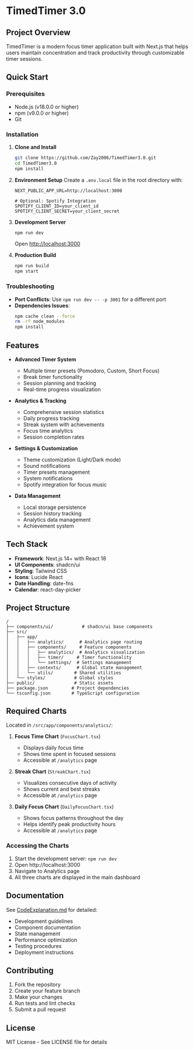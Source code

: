# TimedTimer 3.0

## Project Overview
TimedTimer is a modern focus timer application built with Next.js that helps users maintain concentration and track productivity through customizable timer sessions.

## Quick Start

### Prerequisites
- Node.js (v18.0.0 or higher)
- npm (v9.0.0 or higher)
- Git

### Installation

1. **Clone and Install**
   ```bash
   git clone https://github.com/Zay2006/TimedTimer3.0.git
   cd TimedTimer3.0
   npm install
   ```

2. **Environment Setup**
   Create a `.env.local` file in the root directory with:
   ```env
   NEXT_PUBLIC_APP_URL=http://localhost:3000
   
   # Optional: Spotify Integration
   SPOTIFY_CLIENT_ID=your_client_id
   SPOTIFY_CLIENT_SECRET=your_client_secret
   ```

3. **Development Server**
   ```bash
   npm run dev
   ```
   Open [http://localhost:3000](http://localhost:3000)

4. **Production Build**
   ```bash
   npm run build
   npm start
   ```

### Troubleshooting
- **Port Conflicts**: Use `npm run dev -- -p 3001` for a different port
- **Dependencies Issues**: 
  ```bash
  npm cache clean --force
  rm -rf node_modules
  npm install
  ```

## Features
- **Advanced Timer System**
  - Multiple timer presets (Pomodoro, Custom, Short Focus)
  - Break timer functionality
  - Session planning and tracking
  - Real-time progress visualization

- **Analytics & Tracking**
  - Comprehensive session statistics
  - Daily progress tracking
  - Streak system with achievements
  - Focus time analytics
  - Session completion rates

- **Settings & Customization**
  - Theme customization (Light/Dark mode)
  - Sound notifications
  - Timer presets management
  - System notifications
  - Spotify integration for focus music

- **Data Management**
  - Local storage persistence
  - Session history tracking
  - Analytics data management
  - Achievement system

## Tech Stack
- **Framework**: Next.js 14+ with React 18
- **UI Components**: shadcn/ui
- **Styling**: Tailwind CSS
- **Icons**: Lucide React
- **Date Handling**: date-fns
- **Calendar**: react-day-picker

## Project Structure
```
/
├── components/ui/           # shadcn/ui base components
├── src/
│   ├── app/
│   │   ├── analytics/      # Analytics page routing
│   │   ├── components/     # Feature components
│   │   │   ├── analytics/  # Analytics visualization
│   │   │   ├── timer/     # Timer functionality
│   │   │   └── settings/  # Settings management
│   │   ├── contexts/      # Global state management
│   │   └── utils/        # Shared utilities
│   └── styles/           # Global styles
├── public/               # Static assets
├── package.json         # Project dependencies
└── tsconfig.json        # TypeScript configuration
```

## Required Charts
Located in `/src/app/components/analytics/`:

1. **Focus Time Chart** (`FocusChart.tsx`)
   - Displays daily focus time
   - Shows time spent in focused sessions
   - Accessible at `/analytics` page

2. **Streak Chart** (`StreakChart.tsx`)
   - Visualizes consecutive days of activity
   - Shows current and best streaks
   - Accessible at `/analytics` page

3. **Daily Focus Chart** (`DailyFocusChart.tsx`)
   - Shows focus patterns throughout the day
   - Helps identify peak productivity hours
   - Accessible at `/analytics` page

### Accessing the Charts
1. Start the development server: `npm run dev`
2. Open http://localhost:3000
3. Navigate to Analytics page
4. All three charts are displayed in the main dashboard

## Documentation
See [CodeExplanation.md](./CodeExplanation.md) for detailed:
- Development guidelines
- Component documentation
- State management
- Performance optimization
- Testing procedures
- Deployment instructions

## Contributing
1. Fork the repository
2. Create your feature branch
3. Make your changes
4. Run tests and lint checks
5. Submit a pull request

## License
MIT License - See LICENSE file for details
